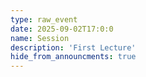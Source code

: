 ```yaml
---
type: raw_event
date: 2025-09-02T17:0:0
name: Session
description: 'First Lecture'
hide_from_announcments: true
---
```

